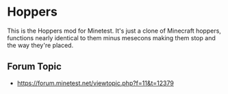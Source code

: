 # Hoppers
This is the Hoppers mod for Minetest. It's just a clone of Minecraft hoppers, functions nearly identical to them minus mesecons making them stop and the way they're placed.

## Forum Topic
- https://forum.minetest.net/viewtopic.php?f=11&t=12379
